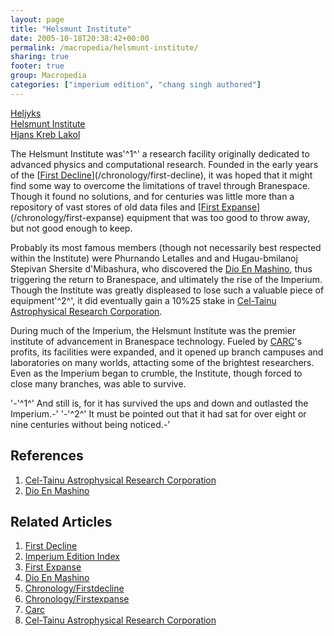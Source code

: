 ```yaml
---
layout: page
title: "Helsmunt Institute"
date: 2005-10-18T20:38:42+00:00
permalink: /macropedia/helsmunt-institute/
sharing: true
footer: true
group: Macropedia
categories: ["imperium edition", "chang singh authored"]
---
```


<div class='row'>
	<div class='col-md-4'><a href='/macropedia/heljyks'>Heljyks</a></div>
	<div class='col-md-4'><a href='/macropedia/helsmunt-institute'>Helsmunt Institute</a></div>
	<div class='col-md-4'><a href='/macropedia/hjans-kreb-lakol'>Hjans Kreb Lakol</a></div>
</div>


The Helsmunt Institute was'^1^' a research facility originally dedicated to advanced physics and computational research.  Founded in the early years of the [[First Decline](/chronology/first-decline)](/chronology/first-decline), it was hoped that it might find some way to overcome the limitations of travel through Branespace.  Though it found no solutions, and for centuries was little more than a repository of vast stores of old data files and [[First Expanse](/chronology/first-expanse)](/chronology/first-expanse) equipment that was too good to throw away, but not good enough to keep.

Probably its most famous members (though not necessarily best respected within the Institute) were Phurnando Letalles and and Hugau-bmilanoj Stepivan Shersite d'Mibashura, who discovered the [Dio En Mashino](/macropedia/dio-en-mashino), thus triggering the return to Branespace, and ultimately the rise of the Imperium.  Though the Institute was greatly displeased to lose such a valuable piece of equipment'^2^', it did eventually gain a 10%25 stake in [Cel-Tainu Astrophysical Research Corporation](/macropedia/celtainu).

During much of the Imperium, the Helsmunt Institute was the premier institute of advancement in Branespace technology.  Fueled by [CARC](/macropedia/celtainu)'s profits, its facilities were expanded, and it opened up branch campuses and laboratories on many worlds, attacting some of the brightest researchers.  Even as the Imperium began to crumble, the Institute, though forced to close many branches, was able to survive.

'-'^1^' And still is, for it has survived the ups and down and outlasted the Imperium.-'
'-'^2^' It must be pointed out that it had sat for over eight or nine centuries without being noticed.-'

## References
1. [Cel-Tainu Astrophysical Research Corporation](/macropedia/celtainu)
1. [Dio En Mashino](/macropedia/dio-en-mashino)

## Related Articles

1. [First Decline](/chronology/first-decline)
2. [Imperium Edition Index](/macropedia/imperium-edition-index)
3. [First Expanse](/chronology/first-expanse)
4. [Dio En Mashino](/macropedia/dio-en-mashino)
5. [Chronology/Firstdecline](/chronology/first-decline)
6. [Chronology/Firstexpanse](/chronology/first-expanse)
7. [Carc](/macropedia/celtainu)
8. [Cel-Tainu Astrophysical Research Corporation](/macropedia/celtainu)



 
